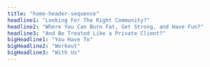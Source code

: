```yaml
---
title: "home-header-sequence"
headline1: "Looking For The Right Community?"
headline2: "Where You Can Burn Fat, Get Strong, and Have Fun?"
headline3: "And Be Treated Like a Private Client?"
bigHeadline1: "You Have To"
bigHeadline2: "Workout"
bigHeadline3: "With Us"
---
```

